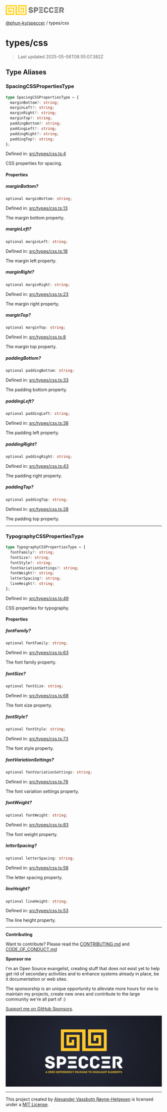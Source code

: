 <div><img alt="SPECCER logo" src="https://raw.githubusercontent.com/phun-ky/speccer/main/public/logo-speccer-horizontal-colored-package.svg?raw=true" style="max-height:32px;"/></div>

[@phun-ky/speccer](../README.md) / types/css

# types/css

> Last updated 2025-05-06T08:55:07.382Z

## Type Aliases

### SpacingCSSPropertiesType

```ts
type SpacingCSSPropertiesType = {
  marginBottom?: string;
  marginLeft?: string;
  marginRight?: string;
  marginTop?: string;
  paddingBottom?: string;
  paddingLeft?: string;
  paddingRight?: string;
  paddingTop?: string;
};
```

Defined in:
[src/types/css.ts:4](https://github.com/phun-ky/speccer/blob/main/src/types/css.ts#L4)

CSS properties for spacing.

#### Properties

##### marginBottom?

```ts
optional marginBottom: string;
```

Defined in:
[src/types/css.ts:13](https://github.com/phun-ky/speccer/blob/main/src/types/css.ts#L13)

The margin bottom property.

##### marginLeft?

```ts
optional marginLeft: string;
```

Defined in:
[src/types/css.ts:18](https://github.com/phun-ky/speccer/blob/main/src/types/css.ts#L18)

The margin left property.

##### marginRight?

```ts
optional marginRight: string;
```

Defined in:
[src/types/css.ts:23](https://github.com/phun-ky/speccer/blob/main/src/types/css.ts#L23)

The margin right property.

##### marginTop?

```ts
optional marginTop: string;
```

Defined in:
[src/types/css.ts:8](https://github.com/phun-ky/speccer/blob/main/src/types/css.ts#L8)

The margin top property.

##### paddingBottom?

```ts
optional paddingBottom: string;
```

Defined in:
[src/types/css.ts:33](https://github.com/phun-ky/speccer/blob/main/src/types/css.ts#L33)

The padding bottom property.

##### paddingLeft?

```ts
optional paddingLeft: string;
```

Defined in:
[src/types/css.ts:38](https://github.com/phun-ky/speccer/blob/main/src/types/css.ts#L38)

The padding left property.

##### paddingRight?

```ts
optional paddingRight: string;
```

Defined in:
[src/types/css.ts:43](https://github.com/phun-ky/speccer/blob/main/src/types/css.ts#L43)

The padding right property.

##### paddingTop?

```ts
optional paddingTop: string;
```

Defined in:
[src/types/css.ts:28](https://github.com/phun-ky/speccer/blob/main/src/types/css.ts#L28)

The padding top property.

---

### TypographyCSSPropertiesType

```ts
type TypographyCSSPropertiesType = {
  fontFamily?: string;
  fontSize?: string;
  fontStyle?: string;
  fontVariationSettings?: string;
  fontWeight?: string;
  letterSpacing?: string;
  lineHeight?: string;
};
```

Defined in:
[src/types/css.ts:49](https://github.com/phun-ky/speccer/blob/main/src/types/css.ts#L49)

CSS properties for typography.

#### Properties

##### fontFamily?

```ts
optional fontFamily: string;
```

Defined in:
[src/types/css.ts:63](https://github.com/phun-ky/speccer/blob/main/src/types/css.ts#L63)

The font family property.

##### fontSize?

```ts
optional fontSize: string;
```

Defined in:
[src/types/css.ts:68](https://github.com/phun-ky/speccer/blob/main/src/types/css.ts#L68)

The font size property.

##### fontStyle?

```ts
optional fontStyle: string;
```

Defined in:
[src/types/css.ts:73](https://github.com/phun-ky/speccer/blob/main/src/types/css.ts#L73)

The font style property.

##### fontVariationSettings?

```ts
optional fontVariationSettings: string;
```

Defined in:
[src/types/css.ts:78](https://github.com/phun-ky/speccer/blob/main/src/types/css.ts#L78)

The font variation settings property.

##### fontWeight?

```ts
optional fontWeight: string;
```

Defined in:
[src/types/css.ts:83](https://github.com/phun-ky/speccer/blob/main/src/types/css.ts#L83)

The font weight property.

##### letterSpacing?

```ts
optional letterSpacing: string;
```

Defined in:
[src/types/css.ts:58](https://github.com/phun-ky/speccer/blob/main/src/types/css.ts#L58)

The letter spacing property.

##### lineHeight?

```ts
optional lineHeight: string;
```

Defined in:
[src/types/css.ts:53](https://github.com/phun-ky/speccer/blob/main/src/types/css.ts#L53)

The line height property.

---

**Contributing**

Want to contribute? Please read the
[CONTRIBUTING.md](https://github.com/phun-ky/speccer/blob/main/CONTRIBUTING.md)
and
[CODE_OF_CONDUCT.md](https://github.com/phun-ky/speccer/blob/main/CODE_OF_CONDUCT.md)

**Sponsor me**

I'm an Open Source evangelist, creating stuff that does not exist yet to help
get rid of secondary activities and to enhance systems already in place, be it
documentation or web sites.

The sponsorship is an unique opportunity to alleviate more hours for me to
maintain my projects, create new ones and contribute to the large community
we're all part of :)

[Support me on GitHub Sponsors](https://github.com/sponsors/phun-ky).

![Speccer banner, with logo and slogan: A zero dependency package to annotate or highlight elements](https://github.com/phun-ky/speccer/blob/main/public/speccer-banner.png?raw=true)

---

This project created by [Alexander Vassbotn Røyne-Helgesen](http://phun-ky.net)
is licensed under a [MIT License](https://choosealicense.com/licenses/mit/).
